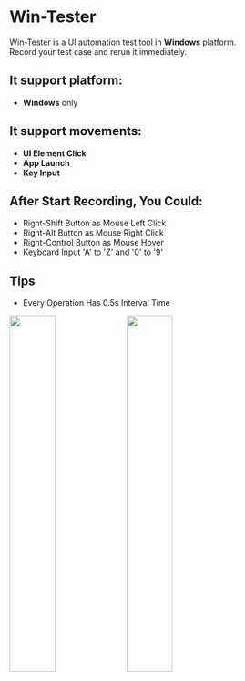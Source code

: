 # Win-Tester
Win-Tester is a UI automation test tool in **Windows** platform.  
Record your test case and rerun it immediately.  
  
## It support platform:
  - **Windows** only
  
## It support movements:
  - **UI Element Click**
  - **App Launch**
  - **Key Input**

## After Start Recording, You Could:
  - Right-Shift Button as Mouse Left Click
  - Right-Alt Button as Mouse Right Click
  - Right-Control Button as Mouse Hover
  - Keyboard Input 'A' to 'Z' and '0' to '9'

## Tips
  - Every Operation Has 0.5s Interval Time

<img src="https://user-images.githubusercontent.com/43837899/229508247-c4e50517-db93-4b65-81cc-a890a40265fb.png" width="40%" height="40%"> <img src="https://user-images.githubusercontent.com/43837899/229508211-809068ad-e3c7-4dc0-b2cd-10f55a742390.png" width="40%" height="40%">
